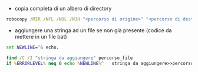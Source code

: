 
* copia completa di un albero di directory
```bat
robocopy /MIR /NFL /NDL /NJH "<percorso di origine>" "<percorso di destinazione>"
```

* aggiungere una stringa ad un file se non già presente (codice da mettere in un file bat)
```bat
set NEWLINE=^& echo.

find /C /I "stringa da aggiungere" percorso_file
if %ERRORLEVEL% neq 0 echo %NEWLINE%^	stringa da aggiungere>>percorso_file
```
